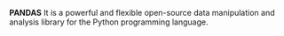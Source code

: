 **********PANDAS**********
It is a powerful and flexible open-source data manipulation and analysis library for the Python programming language.
